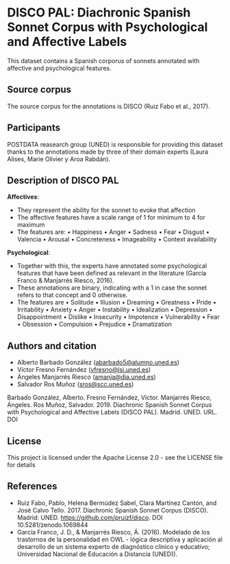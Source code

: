 # DISCO PAL: Diachronic Spanish Sonnet Corpus with Psychological and Affective Labels 

This dataset contains a Spanish corporus of sonnets annotated with affective and psychological features.

## Source corpus
The source corpus for the annotations is DISCO (Ruiz Fabo et al., 2017).

## Participants
POSTDATA reasearch group (UNED) is responsible for providing this dataset thanks to the annotations made by three of their domain experts (Laura Alises, Marie Olivier y Aroa Rabdán).

## Description of DISCO PAL
**Affectives**: 
- They represent the ability for the sonnet to evoke that affection 
- The affective features have a scale range of 1 for minimum to 4 for maximum
- The features are:
•	Happiness
•	Anger
•	Sadness
•	Fear
•	Disgust
•	Valencia
•	Arousal
•	Concreteness 
•	Imageability 
•	Context availability

**Psychological**:
- Together with this, the experts have annotated some psychological features that have been defined as relevant in the literature (García Franco & Manjarrés Riesco, 2016). 
- These annotations are binary, indicating with a 1 in case the sonnet refers to that concept and 0 otherwise.
- The features are
•	Solitude
•	Illusion
•	Dreaming
•	Greatness
•	Pride
•	Irritability
•	Anxiety
•	Anger
•	Instability
•	Idealization
•	Depression
•	Disappointment
•	Dislike
•	Insecurity
•	Impotence
•	Vulnerability
•	Fear
•	Obsession
•	Compulsion
•	Prejudice
•	Dramatization

## Authors and citation
* Alberto Barbado González (abarbado5@alumno.uned.es)
* Víctor Fresno Fernández (vfresno@lsi.uned.es)
* Ángeles Manjarrés Riesco (amanja@dia.uned.es)
* Salvador Ros Muñoz (sros@scc.uned.es)

Barbado González, Alberto. Fresno Fernández, Víctor. Manjarrés Riesco, Ángeles. Ros Muñoz, Salvador. 2019. Diachronic Spanish Sonnet Corpus with Psychological and Affective Labels (DISCO PAL). Madrid. UNED. URL. DOI

## License
This project is licensed under the Apache License 2.0 - see the LICENSE file for details

## References
* Ruiz Fabo, Pablo, Helena Bermúdez Sabel, Clara Martínez Cantón, and José Calvo Tello. 2017. Diachronic Spanish Sonnet Corpus (DISCO). Madrid: UNED. https://github.com/pruizf/disco. DOI 10.5281/zenodo.1069844
* García Franco, J. D., & Manjarrés Riesco, Á. (2016). Modelado de los trastornos de la personalidad en OWL - lógica descriptiva y aplicación al desarrollo de un sistema experto de diagnóstico clínico y educativo; Universidad Nacional de Educación a Distancia (UNED)).
